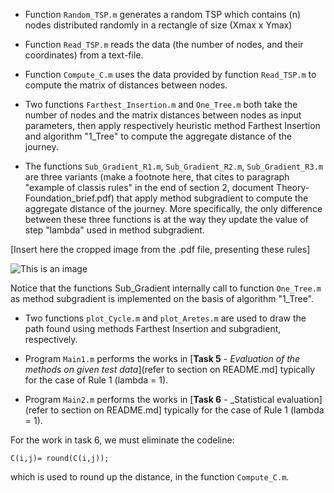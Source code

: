 - Function `Random_TSP.m` generates a random TSP which contains (n) nodes distributed randomly in a rectangle of size (Xmax x Ymax)

- Function `Read_TSP.m` reads the data (the number of nodes, and their coordinates) from a text-file.

- Function `Compute_C.m` uses the data provided by function `Read_TSP.m` to compute the matrix of distances between nodes.

- Two functions `Farthest_Insertion.m` and `One_Tree.m` both take the number of nodes and the matrix distances between nodes as input parameters, then apply respectively heuristic method Farthest Insertion and algorithm "1_Tree" to compute the aggregate distance of the journey.

- The functions `Sub_Gradient_R1.m`, `Sub_Gradient_R2.m`, `Sub_Gradient_R3.m` are three variants (make a footnote here, that cites to paragraph "example of classis rules" in the end of section 2, document Theory-Foundation_brief.pdf)
that apply method subgradient to compute the aggregate distance of the journey. More specifically, the only difference between these three functions is at the way they update the value of step "lambda" used in method subgradient.

[Insert here the cropped image from the .pdf file, presenting these rules] 

![This is an image](/R1-Constant-step.png)

Notice that the functions Sub_Gradient internally call to function `One_Tree.m` as method subgradient is implemented on the basis of algorithm "1_Tree".

- Two functions `plot_Cycle.m` and `plot_Aretes.m` are used to draw the path found using methods Farthest Insertion and subgradient, respectively.

- Program `Main1.m` performs the works in [**Task 5** - _Evaluation of the methods on given test data_](refer to section on README.md] typically for the case of Rule 1 (lambda = 1).

- Program `Main2.m` performs the works in [**Task 6** - _Statistical evaluation](refer to section on README.md] typically for the case of Rule 1 (lambda = 1).

For the work in task 6, we must eliminate the codeline:
```
C(i,j)= round(C(i,j)); 
```
which is used to round up the distance, in the function `Compute_C.m`.